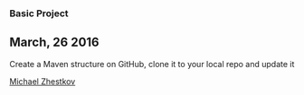### Basic Project

## March, 26 2016

Create a Maven structure on GitHub, clone it to your local repo and update it

[Michael Zhestkov](mailto:michaelzhestkov@gmail.com)

